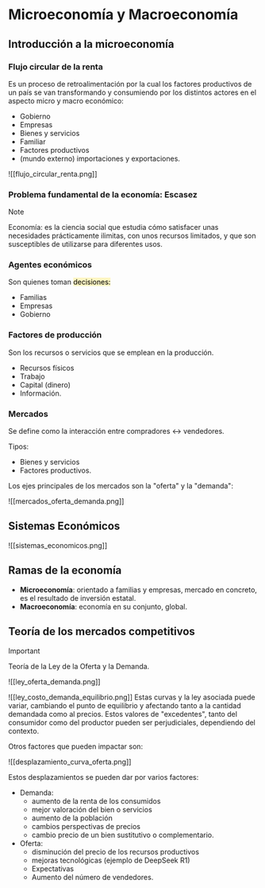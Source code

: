 # Microeconomía y Macroeconomía

## Introducción a la microeconomía
### Flujo circular de la renta

Es un proceso de retroalimentación por la cual los factores productivos de un país se van transformando y consumiendo por los distintos actores en el aspecto micro y macro económico:
 - Gobierno
 - Empresas
 - Bienes y servicios
 - Familiar
 - Factores productivos
 - (mundo externo) importaciones y exportaciones.

![[flujo_circular_renta.png]]

### Problema fundamental de la economía: Escasez

>[!note]
>Economía: es la ciencia social que estudia cómo satisfacer unas necesidades prácticamente ilimitas, con unos recursos limitados, y que son susceptibles de utilizarse para diferentes usos.

### Agentes económicos

Son quienes toman <mark style="background: #FFF3A3A6;">decisiones:</mark> 
 - Familias
 - Empresas
 - Gobierno

### Factores de producción

Son los recursos o servicios que se emplean en la producción.
  - Recursos físicos
  - Trabajo
  - Capital (dinero)
  - Información.

### Mercados

Se define como la interacción entre compradores <-> vendedores.

Tipos:
 - Bienes y servicios
 - Factores productivos.

Los ejes principales de los mercados son la "oferta" y la "demanda":

![[mercados_oferta_demanda.png]]


## Sistemas Económicos

![[sistemas_economicos.png]]

## Ramas de la economía

- **Microeconomía**: orientado a familias y empresas, mercado en concreto, es el resultado de inversión estatal.
- **Macroeconomía**: economía en su conjunto, global.

## Teoría de los mercados competitivos

>[!important]
> Teoría de la Ley de la Oferta y la Demanda.


![[ley_oferta_demanda.png]]


![[ley_costo_demanda_equilibrio.png]]
Estas curvas y la ley asociada puede variar, cambiando el punto de equilibrio y afectando tanto a la cantidad demandada como al precios. Estos valores de "excedentes", tanto del consumidor como del productor pueden ser perjudiciales, dependiendo del contexto.

Otros factores que pueden impactar son:

![[desplazamiento_curva_oferta.png]]

Estos desplazamientos se pueden dar por varios factores:

 * Demanda:
	 * aumento de la renta de los consumidos
	 * mejor valoración del bien o servicios
	 * aumento de la población
	 * cambios perspectivas de precios
	 * cambio precio de un bien sustitutivo o complementario.
 * Oferta:
	 * disminución del precio de los recursos productivos
	 * mejoras tecnológicas (ejemplo de DeepSeek R1)
	 * Expectativas
	 * Aumento del número de vendedores.
